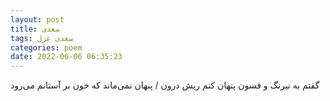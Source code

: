 ```yaml
---
layout: post
title: سعدی
tags: سعدی غزل
categories: poem
date: 2022-06-06 06:35:23
---
```


گفتم به نیرنگ و فسون پنهان کنم ریش درون / پنهان نمی‌ماند که خون بر آستانم می‌رود
